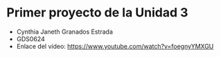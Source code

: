 # Primer proyecto de la Unidad 3
- Cynthia Janeth Granados Estrada
- GDS0624
- Enlace del vídeo: https://www.youtube.com/watch?v=foegnyYMXGU

